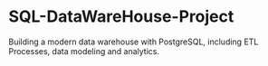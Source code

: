 # SQL-DataWareHouse-Project
Building a modern data warehouse with PostgreSQL, including ETL Processes, data modeling and analytics.
